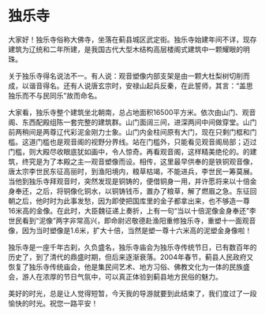 # 独乐寺  
大家好！独乐寺俗称大佛寺，坐落在蓟县城区武定街。独乐寺始建年间不详，现存建筑为辽统和二年所建，是我国古代大型木结构高层楼阁式建筑中一颗耀眼的明珠。  

关于独乐寺得名说法不一。有人说：观音塑像内部支架是由一颗大杜梨树切削而成，以谐音得名。还有人说唐玄宗时，安禄山起兵反秦，在此誓师，其言：“盖思独乐而不与民同乐”故而命名。  

大家看，独乐寺整个建筑坐北朝南，总占地面积16500平方米。依次由山门、观音阁、东西配殿组陈一套完整的建筑群。山门面阔三间，进深两间中间做穿堂。山门前两稍间是两尊辽代彩泥金刚力士象。山门内金柱间原有大门，现在只剩门框和门槛。这道门槛也是观音阁的视野分界线。站在门槛外，只能看见观音阁局部；迈过门槛，则大殿尽收眼底犹如画中，令人惊奇。再看观音阁，这样精美绝伦的。的建筑，终究是为了本殿之主—观音塑像而设。相传，这里最早供奉的是铁铜观音像，唐太宗李世民东征高丽时，到渔阳境内，粮草枯竭，不能进兵，李世民一筹莫展。当他到独乐寺拜观音时，突然发现是铜铸的，便借铜身一用，并许愿将来以十倍金身奉还，之后，将铜像化铜水，以铜铸钱币，置办了粮草，解了燃眉之急。东征回朝之后，他时时为此事发愁，因为即使把国库里的金子都拿出来，也不够造一尊16米高的金像。在此时，大臣魏征递上奏折，上有一句“当以十倍泥像金身奉还”李世民看到“泥像”两字非常高兴，即命尉迟敬德赴渔阳重修独乐寺，重塑十一面观音像，因为当时塑像是1.6米，扩大十倍，当然是塑一尊十六米高的泥塑金身像啦！  

独乐寺是一座千年古刹，久负盛名，独乐寺庙会为独乐寺传统节日，已有数百年的历史了，到了清代的鼎盛时期，但后来逐渐衰落。2004年春节，蓟县人民政府又恢复了独乐寺传统庙会，他是集民间艺术、地方习俗、佛教文化为一体的民族盛会，游人在浓厚的节日气氛中，可以真正体验到蓟县地方民俗的魅力。  

美好的时光，总是让人觉得短暂，今天我的导游就要到此结束了，我们度过了一段愉快的时光。祝您一路平安！  
